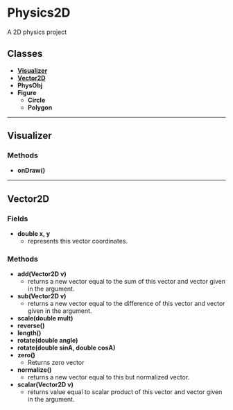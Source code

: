 # Physics2D
A 2D physics project

## Classes
- **[Visualizer](#visualizer)**
- **[Vector2D](#vector2d)**
- **PhysObj**
- **Figure**
    - **Circle**
    - **Polygon**
            
________________________________________

## <a name = "visualizer" >Visualizer</a>

### Methods
- **onDraw()**

________________________________________

## <a name = "vector2d" >Vector2D</a>

### Fields  
- **double x, y**
	- represents this vector coordinates.

### Methods
- **add(Vector2D v)**
    - returns a new vector equal to the sum of this vector and vector given in the argument.
- **sub(Vector2D v)**
	- returns a new vector equal to the difference of this vector and vector given in the argument.
- **scale(double mult)**
- **reverse()**
- **length()**
- **rotate(double angle)**
- **rotate(double sinA, double cosA)**
- **zero()**
    - Returns zero vector
- **normalize()**
	- returns a new vector equal to this but normalized vector.
- **scalar(Vector2D v)**
    - returns value equal to scalar product of this vector and vector given in the argument.
